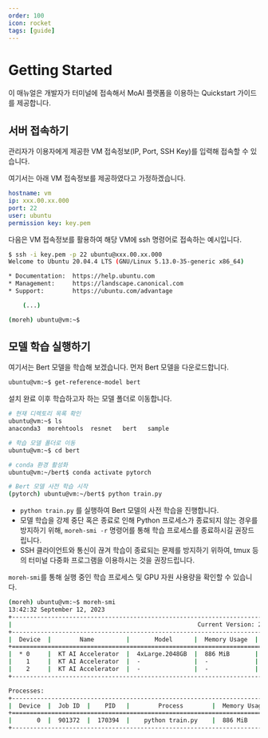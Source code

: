 ```yaml
---
order: 100
icon: rocket
tags: [guide]
---
```

# Getting Started

이 매뉴얼은 개발자가 터미널에 접속해서 MoAI 플랫폼을 이용하는 Quickstart 가이드를 제공합니다. 


## 서버 접속하기

관리자가 이용자에게 제공한 VM 접속정보(IP, Port, SSH Key)를 입력해 접속할 수 있습니다.

여기서는 아래 VM 접속정보를 제공하였다고 가정하겠습니다.

```yaml
hostname: vm
ip: xxx.00.xx.000
port: 22
user: ubuntu
permission key: key.pem
```

다음은 VM 접속정보를 활용하여 해당 VM에 ssh 명령어로 접속하는 예시입니다.

```bash
$ ssh -i key.pem -p 22 ubuntu@xxx.00.xx.000
Welcome to Ubuntu 20.04.4 LTS (GNU/Linux 5.13.0-35-generic x86_64)

* Documentation:  https://help.ubuntu.com
* Management:     https://landscape.canonical.com
* Support:        https://ubuntu.com/advantage

    (...)

(moreh) ubuntu@vm:~$
```

## 모델 학습 실행하기

여기서는 Bert 모델을 학습해 보겠습니다. 먼저 Bert 모델을 다운로드합니다.

```bash
ubuntu@vm:~$ get-reference-model bert
```

설치 완료 이후 학습하고자 하는 모델 폴더로 이동합니다.

```bash
# 현재 디렉토리 목록 확인
ubuntu@vm:~$ ls
anaconda3  morehtools  resnet   bert   sample

# 학습 모델 폴더로 이동
ubuntu@vm:~$ cd bert

# conda 환경 활성화
ubuntu@vm:~/bert$ conda activate pytorch

# Bert 모델 사전 학습 시작
(pytorch) ubuntu@vm:~/bert$ python train.py
```

- `python train.py` 를 실행하여 Bert 모델의 사전 학습을 진행합니다.
- 모델 학습을 강제 중단 혹은 종료로 인해 Python 프로세스가 종료되지 않는 경우를 방지하기 위해, `moreh-smi -r` 명령어를 통해 학습 프로세스를 종료하시길 권장드립니다.
- SSH 클라이언트와 통신이 끊겨 학습이 종료되는 문제를 방지하기 위하여, tmux 등의 터미널 다중화 프로그램을 이용하시는 것을 권장드립니다.

`moreh-smi`를 통해 실행 중인 학습 프로세스 및 GPU 자원 사용량을 확인할 수 있습니다.

```bash
(moreh) ubuntu@vm:~$ moreh-smi
13:42:32 September 12, 2023
+-----------------------------------------------------------------------------------------------------+
|                                                    Current Version: 23.9.0  Latest Version: 23.8.1  |
+-----------------------------------------------------------------------------------------------------+
|  Device  |        Name         |       Model      |  Memory Usage  |  Total Memory  |  Utilization  |
+=====================================================================================================+
|  * 0     |  KT AI Accelerator  |  4xLarge.2048GB  |  886 MiB       |  2096640 MiB   |   62 %        |
|    1     |  KT AI Accelerator  |  -               |  -             |  -             |  -            |
|    2     |  KT AI Accelerator  |  -               |  -             |  -             |  -            |
+-----------------------------------------------------------------------------------------------------+

Processes:
+-------------------------------------------------------------------------+
|  Device  |  Job ID  |    PID   |        Process        |  Memory Usage  |
+=========================================================================+
|       0  |  901372  |  170394  |    python train.py    |  886 MiB       |
+-------------------------------------------------------------------------+
```